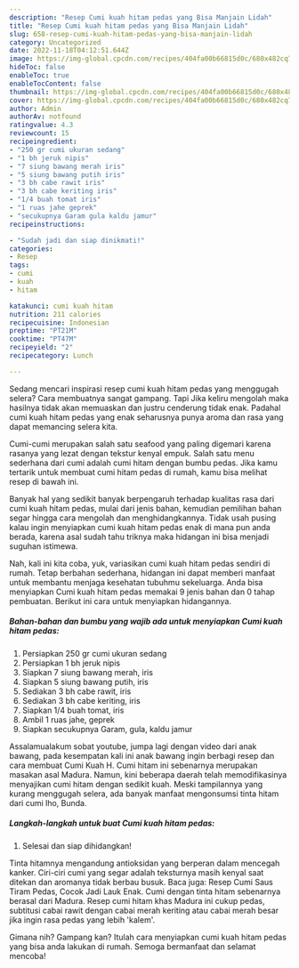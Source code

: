 ```yaml
---
description: "Resep Cumi kuah hitam pedas yang Bisa Manjain Lidah"
title: "Resep Cumi kuah hitam pedas yang Bisa Manjain Lidah"
slug: 658-resep-cumi-kuah-hitam-pedas-yang-bisa-manjain-lidah
category: Uncategorized
date: 2022-11-18T04:12:51.644Z
image: https://img-global.cpcdn.com/recipes/404fa00b66815d0c/680x482cq70/cumi-kuah-hitam-pedas-foto-resep-utama.jpg
hideToc: false
enableToc: true
enableTocContent: false
thumbnail: https://img-global.cpcdn.com/recipes/404fa00b66815d0c/680x482cq70/cumi-kuah-hitam-pedas-foto-resep-utama.jpg
cover: https://img-global.cpcdn.com/recipes/404fa00b66815d0c/680x482cq70/cumi-kuah-hitam-pedas-foto-resep-utama.jpg
author: Admin
authorAv: notfound
ratingvalue: 4.3
reviewcount: 15
recipeingredient:
- "250 gr cumi ukuran sedang"
- "1 bh jeruk nipis"
- "7 siung bawang merah iris"
- "5 siung bawang putih iris"
- "3 bh cabe rawit iris"
- "3 bh cabe keriting iris"
- "1/4 buah tomat iris"
- "1 ruas jahe geprek"
- "secukupnya Garam gula kaldu jamur"
recipeinstructions:

- "Sudah jadi dan siap dinikmati!"
categories:
- Resep
tags:
- cumi
- kuah
- hitam

katakunci: cumi kuah hitam 
nutrition: 211 calories
recipecuisine: Indonesian
preptime: "PT21M"
cooktime: "PT47M"
recipeyield: "2"
recipecategory: Lunch

---
```



Sedang mencari inspirasi resep cumi kuah hitam pedas yang menggugah selera? Cara membuatnya sangat gampang. Tapi Jika keliru mengolah maka hasilnya tidak akan memuaskan dan justru cenderung tidak enak. Padahal cumi kuah hitam pedas yang enak seharusnya punya aroma dan rasa yang dapat memancing selera kita.


Cumi-cumi merupakan salah satu seafood yang paling digemari karena rasanya yang lezat dengan tekstur kenyal empuk. Salah satu menu sederhana dari cumi adalah cumi hitam dengan bumbu pedas. Jika kamu tertarik untuk membuat cumi hitam pedas di rumah, kamu bisa melihat resep di bawah ini.

Banyak hal yang sedikit banyak berpengaruh terhadap kualitas rasa dari cumi kuah hitam pedas, mulai dari jenis bahan, kemudian pemilihan bahan segar hingga cara mengolah dan menghidangkannya. Tidak usah pusing kalau ingin menyiapkan cumi kuah hitam pedas enak di mana pun anda berada, karena asal sudah tahu triknya maka hidangan ini bisa menjadi suguhan istimewa.


Nah, kali ini kita coba, yuk, variasikan cumi kuah hitam pedas sendiri di rumah. Tetap berbahan sederhana, hidangan ini dapat memberi manfaat untuk membantu menjaga kesehatan tubuhmu sekeluarga. Anda bisa menyiapkan Cumi kuah hitam pedas memakai 9 jenis bahan dan 0 tahap pembuatan. Berikut ini cara untuk menyiapkan hidangannya.

<!--inarticleads1-->

##### Bahan-bahan dan bumbu yang wajib ada untuk menyiapkan Cumi kuah hitam pedas:

1. Persiapkan 250 gr cumi ukuran sedang
1. Persiapkan 1 bh jeruk nipis
1. Siapkan 7 siung bawang merah, iris
1. Siapkan 5 siung bawang putih, iris
1. Sediakan 3 bh cabe rawit, iris
1. Sediakan 3 bh cabe keriting, iris
1. Siapkan 1/4 buah tomat, iris
1. Ambil 1 ruas jahe, geprek
1. Siapkan secukupnya Garam, gula, kaldu jamur


Assalamualakum sobat youtube, jumpa lagi dengan video dari anak bawang, pada kesempatan kali ini anak bawang ingin berbagi resep dan cara membuat Cumi Kuah H. Cumi hitam ini sebenarnya merupakan masakan asal Madura. Namun, kini beberapa daerah telah memodifikasinya menyajikan cumi hitam dengan sedikit kuah. Meski tampilannya yang kurang menggugah selera, ada banyak manfaat mengonsumsi tinta hitam dari cumi lho, Bunda. 

<!--inarticleads2-->

##### Langkah-langkah untuk buat Cumi kuah hitam pedas:


1. Selesai dan siap dihidangkan!

Tinta hitamnya mengandung antioksidan yang berperan dalam mencegah kanker. Ciri-ciri cumi yang segar adalah teksturnya masih kenyal saat ditekan dan aromanya tidak berbau busuk. Baca juga: Resep Cumi Saus Tiram Pedas, Cocok Jadi Lauk Enak. Cumi dengan tinta hitam sebenarnya berasal dari Madura. Resep cumi hitam khas Madura ini cukup pedas, subtitusi cabai rawit dengan cabai merah keriting atau cabai merah besar jika ingin rasa pedas yang lebih &#39;kalem&#39;. 

Gimana nih? Gampang kan? Itulah cara menyiapkan cumi kuah hitam pedas yang bisa anda lakukan di rumah. Semoga bermanfaat dan selamat mencoba!
